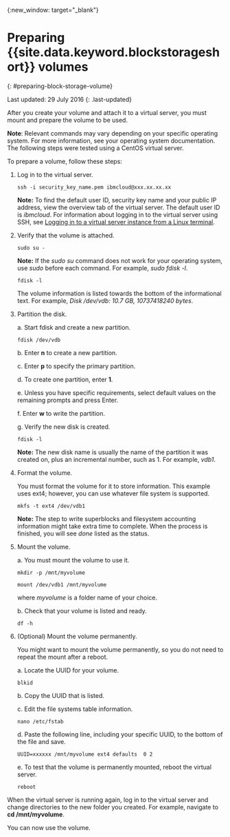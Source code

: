 {:new_window: target="_blank"}


# Preparing {{site.data.keyword.blockstorageshort}} volumes 
{: #preparing-block-storage-volume}

Last updated: 29 July 2016
{: .last-updated}

  After you create your volume and attach it to a virtual server, you must mount and prepare the volume to be used.
  
  **Note**: Relevant commands may vary depending on your specific operating system. For more information, see your operating system documentation. The following steps were tested using a CentOS virtual server.
  
  To prepare a volume, follow these steps:

1. Log in to the virtual server.  

   <pre><code>ssh -i security_key_name.pem ibmcloud@xxx.xx.xx.xx</pre></code>

   **Note:** To find the default user ID, security key name and your public IP address, view the overview tab of the virtual server. The default user ID is *ibmcloud*. For information about logging in to the virtual server using SSH, see [Logging in to a virtual server instance from a Linux terminal](../../virtualmachines/vm_manage_instances.html#vm_login). 

2. Verify that the volume is attached.  

   <pre><code>sudo su -</pre></code>
   
   **Note:** If the *sudo su* command does not work for your operating system, use *sudo* before each command. For example, *sudo fdisk -l*.
   
   <pre><code>fdisk -l</pre></code>

   The volume information is listed towards the bottom of the informational text. For example, *Disk /dev/vdb: 10.7 GB, 10737418240 bytes*.

3. Partition the disk.

   a. Start fdisk and create a new partition.
    
     <pre><code>fdisk /dev/vdb</pre></code>

   b. Enter **n** to create a new partition.
   
   c. Enter **p** to specify the primary partition.
   
   d. To create one partition, enter **1**.
   
   e. Unless you have specific requirements, select default values on the remaining prompts and press Enter.

   f. Enter **w** to write the partition.
   
   g. Verify the new disk is created.
   
     <pre><code>fdisk -l</pre></code>

     **Note:** The new disk name is usually the name of the partition it was created on, plus an incremental number, such as 1. For example, *vdb1*.

4. Format the volume. 

   You must format the volume for it to store information. This example uses ext4; however, you can use whatever file system is supported.

   <pre><code>mkfs -t ext4 /dev/vdb1</pre></code>

    **Note:** The step to write superblocks and filesystem accounting information might take extra time to complete. When the process is finished, you will see *done* listed as the status.

5. Mount the volume. 

   a. You must mount the volume to use it.

      <pre><code>mkdir -p /mnt/myvolume</pre></code>
      
      <pre><code>mount /dev/vdb1 /mnt/myvolume</pre></code>

      where *myvolume* is a folder name of your choice.

   b. Check that your volume is listed and ready.

      <pre><code>df -h</pre></code>

6. (Optional) Mount the volume permanently. 

   You might want to mount the volume permanently, so you do not need to repeat the mount after a reboot.

   a. Locate the UUID for your volume.

      <pre><code>blkid</pre></code>

   b. Copy the UUID that is listed.

   c. Edit the file systems table information.

      <pre><code>nano /etc/fstab</pre></code>      

   d. Paste the following line, including your specific UUID, to the bottom of the file and save.
   
      <pre><code>UUID=xxxxxx /mnt/myvolume ext4 defaults  0 2</pre></code>

   e. To test that the volume is permanently mounted, reboot the virtual server.

      <pre><code>reboot</pre></code>

  When the virtual server is running again, log in to the virtual server and change directories to the new folder you created. For example, navigate to **cd /mnt/myvolume**.

  You can now use the volume.

